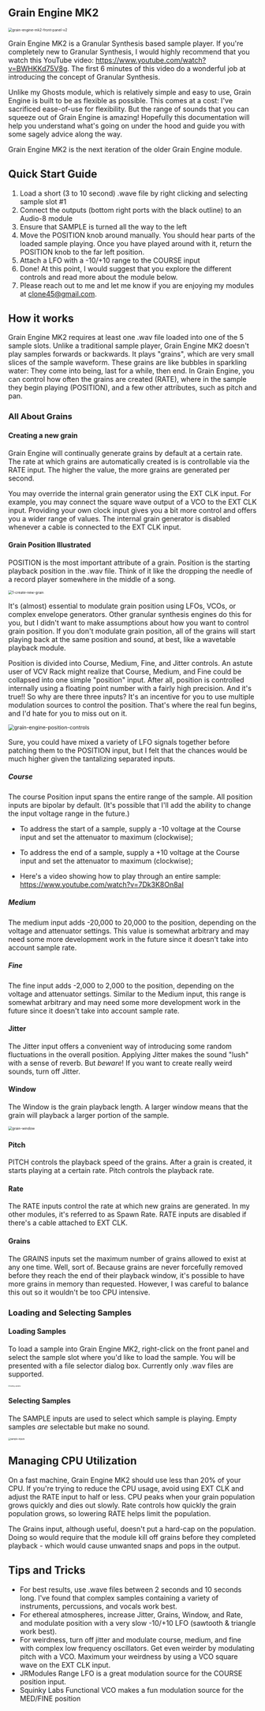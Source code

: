 ## Grain Engine MK2

<img src="images\grain-engine-mk2\grain-engine-mk2-front-panel-v2.png" alt="grain-engine-mk2-front-panel-v2" style="zoom:50%;" />

Grain Engine MK2 is a Granular Synthesis based sample player.  If you're completely new to Granular Synthesis, I would highly recommend that you watch this YouTube video: https://www.youtube.com/watch?v=BWHKKd75V8g.  The first 6 minutes of this video do a wonderful job at introducing the concept of Granular Synthesis.

Unlike my Ghosts module, which is relatively simple and easy to use, Grain Engine is built to be as flexible as possible.  This comes at a cost:  I've sacrificed ease-of-use for flexibility.  But the range of sounds that you can squeeze out of Grain Engine is amazing!  Hopefully this documentation will help you understand what's going on under the hood and guide you with some sagely advice along the way.

Grain Engine MK2 is the next iteration of the older Grain Engine module.

## Quick Start Guide

1. Load a short (3 to 10 second) .wave file by right clicking and selecting sample slot #1
2. Connect the outputs (bottom right ports with the black outline) to an Audio-8 module
3. Ensure that SAMPLE is turned all the way to the left
4. Move the POSITION knob around manually.  You should hear parts of the loaded sample playing.  Once you have played around with it, return the POSITION knob to the far left position.
5. Attach a LFO with a -10/+10 range to the COURSE input
6. Done!  At this point, I would suggest that you explore the different controls and read more about the module below.
7. Please reach out to me and let me know if you are enjoying my modules at clone45@gmail.com. 



## How it works

Grain Engine MK2 requires at least one .wav file loaded into one of the 5 sample slots.  Unlike a traditional sample player, Grain Engine MK2 doesn't play samples forwards or backwards.  It plays "grains", which are very small slices of the sample waveform.  These grains are like bubbles in sparkling water:  They come into being, last for a while, then end.  In Grain Engine, you can control how often the grains are created (RATE), where in the sample they begin playing (POSITION), and a few other attributes, such as pitch and pan. 

### All About Grains

#### Creating a new grain

Grain Engine will continually generate grains by default at a certain rate.  The rate at which grains are automatically created is is controllable via the RATE input.  The higher the value, the more grains are generated per second.

You may override the internal grain generator using the EXT CLK input.  For example, you may connect the square wave output of a VCO to the EXT CLK input.  Providing your own clock input gives you a bit more control and offers you a wider range of values.  The internal grain generator is disabled whenever a cable is connected to the EXT CLK input.

#### Grain Position Illustrated

POSITION is the most important attribute of a grain.  Position is the starting playback position in the .wav file.  Think of it like the dropping the needle of a record player somewhere in the middle of a song.

<img src="images\grain-engine-mk2\1-create-new-grain.png" alt="1-create-new-grain" style="zoom:50%;" />

It's (almost) essential to modulate grain position using LFOs, VCOs, or complex envelope generators.  Other granular synthesis engines do this for you, but I didn't want to make assumptions about how you want to control grain position.  If you don't modulate grain position, all of the grains will start playing back at the same position and sound, at best, like a wavetable playback module.

Position is divided into Course, Medium, Fine, and Jitter controls.  An astute user of VCV Rack might realize that Course, Medium, and Fine could be collapsed into one simple "position" input.  After all, position is controlled internally using a floating point number with a fairly high precision.  And it's true!!  So why are there three inputs?  It's an incentive for you to use multiple modulation sources to control the position.  That's where the real fun begins, and I'd hate for you to miss out on it.

<img src="images\grain-engine-mk2\grain-engine-position-controls.png" alt="grain-engine-position-controls" style="zoom:75%;" />

Sure, you could have mixed a variety of LFO signals together before patching them to the POSITION input, but I felt that the chances would be much higher given the tantalizing separated inputs.  

##### Course

The course Position input spans the entire range of the sample.   All position inputs are bipolar by default.  (It's possible that I'll add the ability to change the input voltage range in the future.)

* To address the start of a sample, supply a -10 voltage at the Course input and set the attenuator to maximum (clockwise);

* To address the end of a sample,  supply a +10 voltage at the Course input and set the attenuator to maximum (clockwise);
* Here's a video showing how to play through an entire sample: https://www.youtube.com/watch?v=7Dk3K8On8aI

##### Medium

The medium input adds -20,000 to 20,000 to the position, depending on the voltage and attenuator settings.  This value is somewhat arbitrary and may need some more development work in the future since it doesn't take into account sample rate.

##### Fine

The fine input adds -2,000 to 2,000 to the position, depending on the voltage and attenuator settings.  Similar to the Medium input, this range is somewhat arbitrary and may need some more development work in the future since it doesn't take into account sample rate.



#### Jitter

The Jitter input offers a convenient way of introducing some random fluctuations in the overall position.  Applying Jitter makes the sound "lush" with a sense of reverb.  But *beware*!  If you want to create really weird sounds,  turn off Jitter.

#### Window

The Window is the grain playback length.  A larger window means that the grain will playback a larger portion of the sample.

<img src="images\grain-engine-mk2\grain-window.png" alt="grain-window" style="zoom:50%;" />

#### Pitch

PITCH controls the playback speed of the grains.  After a grain is created, it starts playing at a certain rate.  Pitch controls the playback rate.

#### Rate

The RATE inputs control the rate at which new grains are generated.  In my other modules, it's referred to as Spawn Rate.  RATE inputs are disabled if there's a cable attached to EXT CLK.

#### Grains

The GRAINS inputs set the maximum number of grains allowed to exist at any one time.  Well, sort of.  Because grains are never forcefully removed before they reach the end of their playback window, it's possible to have more grains in memory than requested.   However, I was careful to balance this out so it wouldn't be too CPU intensive.

### Loading and Selecting Samples

#### Loading Samples

To load a sample into Grain Engine MK2, right-click on the front panel and select the sample slot where you'd like to load the sample.  You will be presented with a file selector dialog box.  Currently only .wav files are supported.

<img src="images\grain-engine-mk2\loading-samples.png" alt="loading-samples" style="zoom:20%;" />

#### Selecting Samples

The SAMPLE inputs are used to select which sample is playing.  Empty samples *are* selectable but make no sound.

<img src="images\grain-engine-mk2\sample-inputs.png" alt="sample-inputs" style="zoom:30%;" />



## Managing CPU Utilization

On a fast machine, Grain Engine MK2 should use less than 20% of your CPU.  If you're trying to reduce the CPU usage, avoid using EXT CLK and adjust the RATE input to half or less.  CPU peaks when your grain population grows quickly and dies out slowly.  Rate controls how quickly the grain population grows, so lowering RATE helps limit the population.  

The Grains input, although useful, doesn't put a hard-cap on the population.  Doing so would require that the module kill off grains before they completed playback - which would cause unwanted snaps and pops in the output.



## Tips and Tricks

* For best results, use .wave files between 2 seconds and 10 seconds long.  I've found that complex samples containing a variety of instruments, percussions, and vocals work best.
* For ethereal atmospheres, increase Jitter, Grains, Window, and Rate, and modulate position with a very slow -10/+10 LFO (sawtooth & triangle work best).
* For weirdness, turn off jitter and modulate course, medium, and fine with complex low frequency oscillators.  Get even weirder by modulating pitch with a VCO.  Maximum your weirdness by using a VCO square wave on the EXT CLK input.
* JRModules Range LFO is a great modulation source for the COURSE position input.
* Squinky Labs Functional VCO makes a fun modulation source for the MED/FINE position
